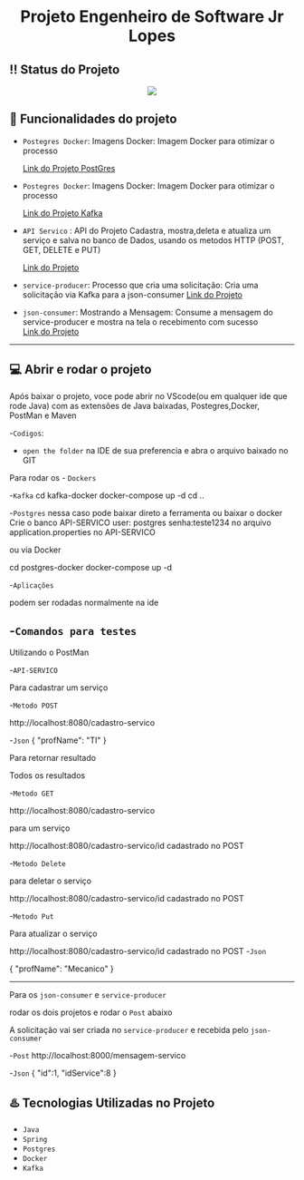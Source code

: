 <h1 align="center"> Projeto Engenheiro de Software Jr Lopes</h1>

## :bangbang: Status do Projeto
<p align="center">
<img src="http://img.shields.io/static/v1?label=STATUS&message=EM%20DESENVOLVIMENTO&color=GREEN&style=for-the-badge"/>
</p>

## :hammer: Funcionalidades do projeto

- `Postegres Docker`: Imagens Docker: 
Imagem Docker para otimizar o processo  

   <a href="https://github.com/gbacharel/Lopes-Teste/tree/master/postgres-docker">Link do Projeto PostGres</a>

- `Postegres Docker`: Imagens Docker: 
Imagem Docker para otimizar o processo  

   <a href="https://github.com/gbacharel/Lopes-Teste/tree/master/kafka-docker">Link do Projeto Kafka</a>

- `API Servico` : API do Projeto
Cadastra, mostra,deleta e atualiza um serviço e salva no banco de Dados, usando os metodos HTTP (POST, GET, DELETE e PUT)

   <a href="https://github.com/gbacharel/Lopes-Teste/tree/master/API-SERVICO">Link do Projeto</a>

- `service-producer`: Processo que cria uma solicitação: 
Cria uma solicitação via Kafka para a json-consumer 
<a href="https://github.com/gbacharel/Lopes-Teste/tree/master/service-producer">Link do Projeto</a>

- `json-consumer`: Mostrando a Mensagem: 
Consume a mensagem do service-producer e mostra na tela o recebimento com sucesso  
<a href="https://github.com/gbacharel/Lopes-Teste/tree/master/json-consumer">Link do Projeto</a>

-----------------------------------------------------------------------------------------------------------------------------
## :computer: Abrir e rodar o projeto 
Após baixar o projeto, voce pode abrir no VScode(ou em qualquer ide que rode Java) 
com as extensões de Java baixadas, Postegres,Docker, PostMan e Maven 

-`Codigos`:

- `open the folder` na IDE de sua preferencia e abra o arquivo baixado no GIT 

Para rodar os - `Dockers`

-`Kafka`
cd kafka-docker 
docker-compose up -d 
cd ..

-`Postgres`
nessa caso pode baixar direto a ferramenta ou baixar o docker 
Crie o banco API-SERVICO 
user: postgres 
senha:teste1234
no arquivo application.properties no API-SERVICO 

ou via Docker 

cd postgres-docker 
docker-compose up -d

-`Aplicações`

podem ser rodadas normalmente na ide 

-`Comandos para testes`
----------------------------------------------------------------------------------------------------------------

Utilizando o PostMan 

-`API-SERVICO`

Para cadastrar um serviço 

-`Metodo POST` 

http://localhost:8080/cadastro-servico

-`Json` 
{
    "profName": "TI"
}

Para retornar resultado 

Todos os resultados 

-`Metodo GET` 

http://localhost:8080/cadastro-servico

para um serviço 

http://localhost:8080/cadastro-servico/id cadastrado no POST 

-`Metodo Delete`

para deletar o serviço 

http://localhost:8080/cadastro-servico/id cadastrado no POST 

-`Metodo Put`

Para atualizar o serviço

http://localhost:8080/cadastro-servico/id cadastrado no POST 
-`Json`

{
    "profName": "Mecanico"
}

-------------------------------------------------------------------------------------------------
Para os `json-consumer` e `service-producer`

rodar os dois projetos e rodar o `Post` abaixo 

A solicitação vai ser criada no `service-producer` e recebida pelo `json-consumer`

-`Post` http://localhost:8000/mensagem-servico 

-`Json`
{
    "id":1,
    "idService":8
}

## :hotsprings: Tecnologias Utilizadas no Projeto
-  `Java`
-  `Spring`
-  `Postgres`
-  `Docker`
-  `Kafka`
